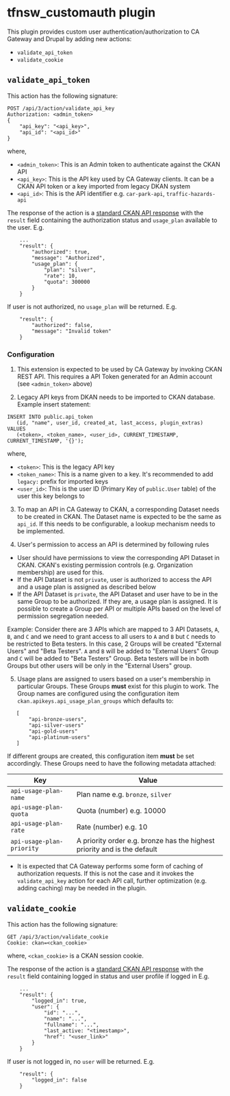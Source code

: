 # tfnsw_customauth plugin

This plugin provides custom user authentication/authorization to CA Gateway and Drupal by adding new actions:

- `validate_api_token`
- `validate_cookie`

## `validate_api_token`

This action has the following signature:

```
POST /api/3/action/validate_api_key
Authorization: <admin_token>
{
    "api_key": "<api_key>",
    "api_id": "<api_id>"
}
```

where,

- `<admin_token>`: This is an Admin token to authenticate against the CKAN API
- `<api_key>`: This is the API key used by CA Gateway clients. It can be a CKAN API token or a key imported from legacy DKAN system
- `<api_id>`: This is the API identifier e.g. `car-park-api`, `traffic-hazards-api`

The response of the action is a [standard CKAN API response](https://docs.ckan.org/en/2.9/api/) with the `result` field containing the authorization status and `usage_plan` available to the user. E.g.

```
    ...
    "result": {
        "authorized": true,
        "message": "Authorized",
        "usage_plan": {
            "plan": "silver",
            "rate": 10,
            "quota": 300000
        }
    }
```

If user is not authorized, no `usage_plan` will be returned. E.g.

```
    "result": {
        "authorized": false,
        "message": "Invalid token"
    }
```



### Configuration

1. This extension is expected to be used by CA Gateway by invoking CKAN REST API. This requires a API Token generated for an Admin account (see `<admin_token>` above)

2. Legacy API keys from DKAN needs to be imported to CKAN database. Example insert statement:

```
INSERT INTO public.api_token
   (id, "name", user_id, created_at, last_access, plugin_extras)
VALUES
   (<token>, <token_name>, <user_id>, CURRENT_TIMESTAMP, CURRENT_TIMESTAMP, '{}');
```

where,

- `<token>`: This is the legacy API key
- `<token_name>`: This is a name given to a key. It's recommended to add `legacy:` prefix for imported keys
- `<user_id>`: This is the user ID (Primary Key of `public.User` table) of the user this key belongs to

3. To map an API in CA Gateway to CKAN, a corresponding Dataset needs to be created in CKAN. The Dataset name is expected to be the same as `api_id`. If this needs to be configurable, a lookup mechanism needs to be implemented.

4. User's permission to access an API is determined by following rules

- User should have permissions to view the corresponding API Dataset in CKAN. CKAN's existing permission controls (e.g. Organization membership) are used for this.
- If the API Dataset is not `private`, user is authorized to access the API and a usage plan is assigned as described below
- If the API Dataset is `private`, the API Dataset and user have to be in the same Group to be authorized. If they are, a usage plan is assigned. It is possible to create a Group per API or multiple APIs based on the level of permission segregation needed.

Example: Consider there are 3 APIs which are mapped to 3 API Datasets, `A`, `B`, and `C` and we need to grant access to all users to `A` and `B` but `C` needs to be restricted to Beta testers. In this case, 2 Groups will be created "External Users" and "Beta Testers". `A` and `B` will be added to "External Users" Group and `C` will be added to "Beta Testers" Group. Beta testers will be in both Groups but other users will be only in the "External Users" group.

5. Usage plans are assigned to users based on a user's membership in particular Groups. These Groups **must** exist for this plugin to work. The Group names are configured using the configuration item `ckan.apikeys.api_usage_plan_groups` which defaults to:

```
   [
       "api-bronze-users",
       "api-silver-users"
       "api-gold-users"
       "api-platinum-users"
   ]
```

If different groups are created, this configuration item **must** be set accordingly. These Groups need to have the following metadata attached:

| Key                       | Value                                                                    |
| ------------------------- |--------------------------------------------------------------------------|
| `api-usage-plan-name`     | Plan name e.g. `bronze`, `silver`                                        |
| `api-usage-plan-quota`    | Quota (number) e.g. 10000                                                |
| `api-usage-plan-rate`     | Rate (number) e.g. 10                                                    |
| `api-usage-plan-priority` | A priority order e.g. bronze has the highest priority and is the default |


- It is expected that CA Gateway performs some form of caching of authorization requests. If this is not the case and it invokes the `validate_api_key` action for each API call, further optimization (e.g. adding caching) may be needed in the plugin.

## `validate_cookie`

This action has the following signature:


```
GET /api/3/action/validate_cookie
Cookie: ckan=<ckan_cookie>
```

where, `<ckan_cookie>` is a CKAN session cookie. 

The response of the action is a [standard CKAN API response](https://docs.ckan.org/en/2.9/api/) with the `result` field containing logged in status and user profile if logged in E.g.

```
    ...
    "result": {
        "logged_in": true,
        "user": {
            "id": "...",
            "name": "...",
            "fullname": "...",
            "last_active: "<timestamp>",
            "href": "<user_link>"
        }
    }
```

If user is not logged in, no `user` will be returned. E.g.

```
    "result": {
        "logged_in": false
    }
```
